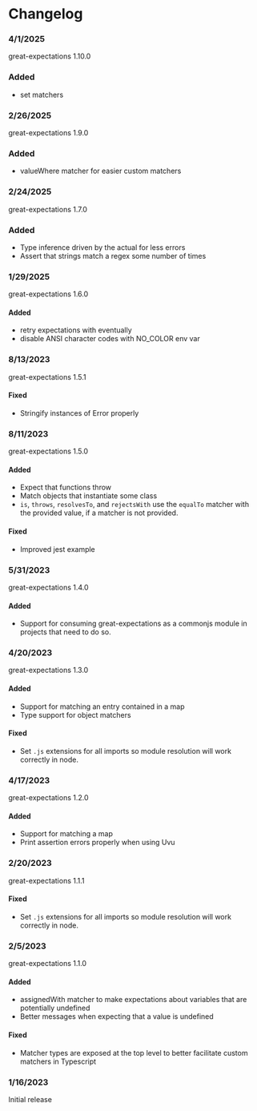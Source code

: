 # Changelog

### 4/1/2025

great-expectations 1.10.0

### Added
- set matchers


### 2/26/2025

great-expectations 1.9.0

### Added
- valueWhere matcher for easier custom matchers


### 2/24/2025

great-expectations 1.7.0

### Added
- Type inference driven by the actual for less errors
- Assert that strings match a regex some number of times


### 1/29/2025

great-expectations 1.6.0

#### Added
- retry expectations with eventually
- disable ANSI character codes with NO_COLOR env var


### 8/13/2023

great-expectations 1.5.1

#### Fixed
- Stringify instances of Error properly


### 8/11/2023

great-expectations 1.5.0

#### Added
- Expect that functions throw
- Match objects that instantiate some class
- `is`, `throws`, `resolvesTo`, and `rejectsWith` use the `equalTo` matcher with
the provided value, if a matcher is not provided.

#### Fixed
- Improved jest example


### 5/31/2023

great-expectations 1.4.0

#### Added
- Support for consuming great-expectations as a commonjs module
in projects that need to do so.


### 4/20/2023

great-expectations 1.3.0

#### Added
- Support for matching an entry contained in a map
- Type support for object matchers

#### Fixed
- Set `.js` extensions for all imports so module resolution will
work correctly in node.


### 4/17/2023

great-expectations 1.2.0

#### Added
- Support for matching a map
- Print assertion errors properly when using Uvu


### 2/20/2023

great-expectations 1.1.1

#### Fixed
- Set `.js` extensions for all imports so module resolution will
work correctly in node.


### 2/5/2023

great-expectations 1.1.0

#### Added
- assignedWith matcher to make expectations about variables that are
potentially undefined
- Better messages when expecting that a value is undefined

#### Fixed
- Matcher types are exposed at the top level to better facilitate custom
matchers in Typescript


### 1/16/2023

Initial release